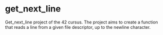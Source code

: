 # **get_next_line**

Get_next_line project of the 42 cursus. The project aims to create a function that reads a line from a given file descriptor, up to the newline character. 
